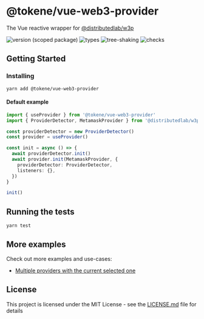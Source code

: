 # @tokene/vue-web3-provider
The Vue reactive wrapper for [@distributedlab/w3p](https://github.com/distributed-lab/web-kit/tree/main/packages/w3p)

![version (scoped package)](https://badgen.net/npm/v/@tokene/vue-web3-provider)
![types](https://badgen.net/npm/types/@tokene/vue-web3-provider)
![tree-shaking](https://badgen.net/bundlephobia/tree-shaking/@tokene/vue-web3-provider)
![checks](https://badgen.net/github/checks/dl-tokene/webkit/main)

## Getting Started

### Installing

```
yarn add @tokene/vue-web3-provider
```

#### Default example
```ts
import { useProvider } from '@tokene/vue-web3-provider'
import { ProviderDetector, MetamaskProvider } from '@distributedlab/w3p'

const providerDetector = new ProviderDetector()
const provider = useProvider()

const init = async () => {
  await providerDetector.init()
  await provider.init(MetamaskProvider, {
    providerDetector: ProviderDetector,
    listeners: {},
  })
}

init()
```

## Running the tests

```
yarn test
```

## More examples
Check out more examples and use-cases:
- [Multiple providers with the current selected one](https://github.com/distributed-lab/web-kit/blob/main/packages/w3p/examples/multiple-providers.ts)

## License

This project is licensed under the MIT License - see the [LICENSE.md](../../LICENSE) file for details
